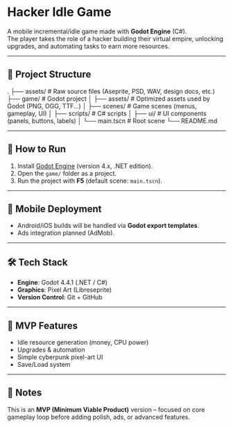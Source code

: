 # Hacker Idle Game

A mobile incremental/idle game made with **Godot Engine** (C#).  
The player takes the role of a hacker building their virtual empire, unlocking upgrades, and automating tasks to earn more resources.

---

## 📂 Project Structure
.
├── assets/          # Raw source files (Aseprite, PSD, WAV, design docs, etc.)
├── game/            # Godot project
│   ├── assets/      # Optimized assets used by Godot (PNG, OGG, TTF...)
│   ├── scenes/      # Game scenes (menus, gameplay, UI)
│   ├── scripts/     # C# scripts
│   ├── ui/          # UI components (panels, buttons, labels)
│   └── main.tscn    # Root scene
└── README.md

---

## 🚀 How to Run
1. Install [Godot Engine](https://godotengine.org/download) (version 4.x, .NET edition).  
2. Open the `game/` folder as a project.  
3. Run the project with **F5** (default scene: `main.tscn`).  

---

## 📱 Mobile Deployment
- Android/iOS builds will be handled via **Godot export templates**.  
- Ads integration planned (AdMob).  

---

## 🛠 Tech Stack
- **Engine**: Godot 4.4.1 (.NET / C#)  
- **Graphics**: Pixel Art (Libreseprite)  
- **Version Control**: Git + GitHub  

---

## 🎯 MVP Features
- Idle resource generation (money, CPU power)  
- Upgrades & automation  
- Simple cyberpunk pixel-art UI  
- Save/Load system  

---

## 📌 Notes
This is an **MVP (Minimum Viable Product)** version – focused on core gameplay loop before adding polish, ads, or advanced features.
